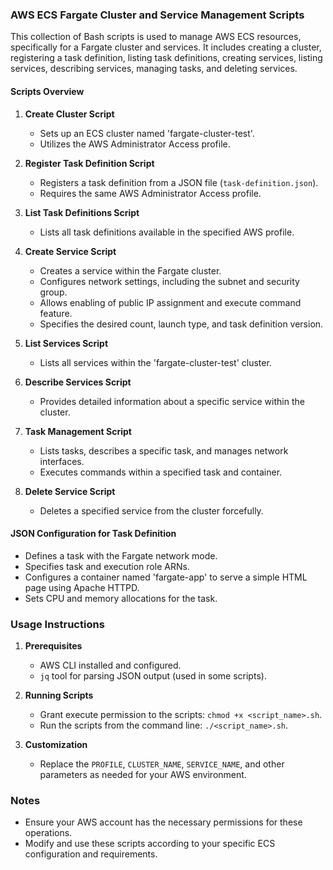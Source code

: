 ### AWS ECS Fargate Cluster and Service Management Scripts

This collection of Bash scripts is used to manage AWS ECS resources, specifically for a Fargate cluster and services. It includes creating a cluster, registering a task definition, listing task definitions, creating services, listing services, describing services, managing tasks, and deleting services.

#### Scripts Overview

1. **Create Cluster Script**
   - Sets up an ECS cluster named 'fargate-cluster-test'.
   - Utilizes the AWS Administrator Access profile.

2. **Register Task Definition Script**
   - Registers a task definition from a JSON file (`task-definition.json`).
   - Requires the same AWS Administrator Access profile.

3. **List Task Definitions Script**
   - Lists all task definitions available in the specified AWS profile.

4. **Create Service Script**
   - Creates a service within the Fargate cluster.
   - Configures network settings, including the subnet and security group.
   - Allows enabling of public IP assignment and execute command feature.
   - Specifies the desired count, launch type, and task definition version.

5. **List Services Script**
   - Lists all services within the 'fargate-cluster-test' cluster.

6. **Describe Services Script**
   - Provides detailed information about a specific service within the cluster.

7. **Task Management Script**
   - Lists tasks, describes a specific task, and manages network interfaces.
   - Executes commands within a specified task and container.

8. **Delete Service Script**
   - Deletes a specified service from the cluster forcefully.

#### JSON Configuration for Task Definition

- Defines a task with the Fargate network mode.
- Specifies task and execution role ARNs.
- Configures a container named 'fargate-app' to serve a simple HTML page using Apache HTTPD.
- Sets CPU and memory allocations for the task.

### Usage Instructions

1. **Prerequisites**
   - AWS CLI installed and configured.
   - `jq` tool for parsing JSON output (used in some scripts).

2. **Running Scripts**
   - Grant execute permission to the scripts: `chmod +x <script_name>.sh`.
   - Run the scripts from the command line: `./<script_name>.sh`.

3. **Customization**
   - Replace the `PROFILE`, `CLUSTER_NAME`, `SERVICE_NAME`, and other parameters as needed for your AWS environment.

### Notes

- Ensure your AWS account has the necessary permissions for these operations.
- Modify and use these scripts according to your specific ECS configuration and requirements.

